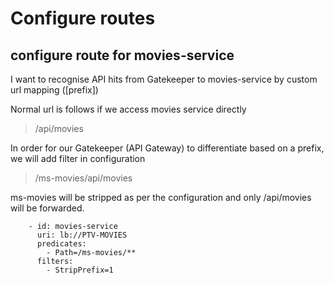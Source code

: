 # Configure routes

## configure route for movies-service
I want to recognise API hits from Gatekeeper to movies-service by custom url mapping ([prefix])

Normal url is follows if we access movies service directly
> /api/movies

In order for our Gatekeeper (API Gateway) to differentiate based on a prefix, we will add filter in configuration

>/ms-movies/api/movies

ms-movies will be stripped as per the configuration and only /api/movies will be forwarded.

        - id: movies-service
          uri: lb://PTV-MOVIES
          predicates:
            - Path=/ms-movies/**
          filters:
            - StripPrefix=1